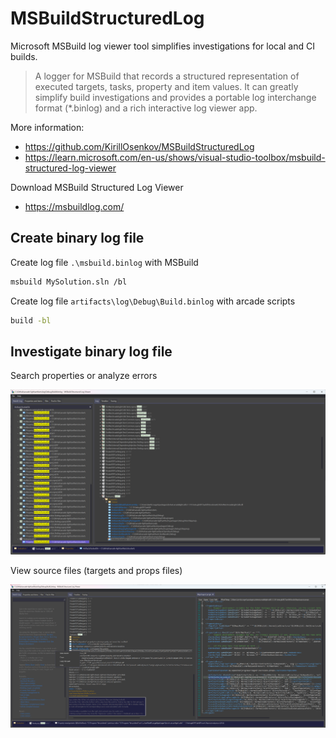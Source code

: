 # MSBuildStructuredLog

Microsoft MSBuild log viewer tool simplifies investigations for local and CI builds.

> A logger for MSBuild that records a structured representation of executed targets, tasks, property and item values. It can greatly simplify build investigations and provides a portable log interchange format (*.binlog) and a rich interactive log viewer app.

More information:

- <https://github.com/KirillOsenkov/MSBuildStructuredLog>
- <https://learn.microsoft.com/en-us/shows/visual-studio-toolbox/msbuild-structured-log-viewer>

Download MSBuild Structured Log Viewer

- <https://msbuildlog.com/>

## Create binary log file

Create log file `.\msbuild.binlog` with MSBuild

```sh
msbuild MySolution.sln /bl
```

Create log file `artifacts\log\Debug\Build.binlog` with arcade scripts

```sh
build -bl
```

## Investigate binary log file

Search properties or analyze errors

![MSBuildLogViewerSearchProperty.png](images/MSBuildLogViewerSearchProperty.png)

View source files (targets and props files)

![images/MSBuildLogViewerDisplaySourceFile.png](images/MSBuildLogViewerDisplaySourceFile.png)
